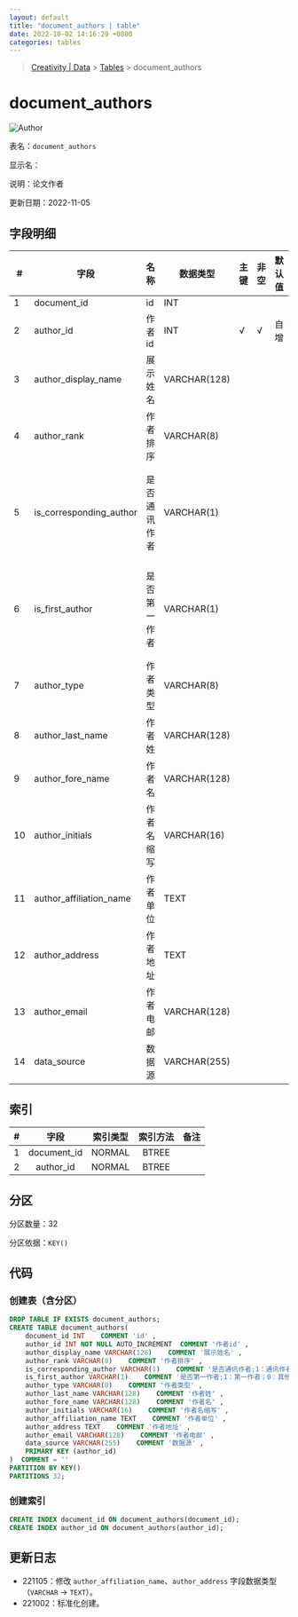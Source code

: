 ```yaml
---
layout: default
title: "document_authors | table"
date: 2022-10-02 14:16:29 +0800
categories: tables
---
```


> [Creativity | Data](/Creativity) > [Tables](/Creativity/tables) > document_authors

# document_authors

![Author](https://img.shields.io/badge/Author-MarioZZJ-blue)

表名：`document_authors`

显示名：

说明：论文作者

更新日期：2022-11-05

## 字段明细

| **#** | **字段**                | **名称**     | **数据类型**  | **主键** | **非空** | **默认值** | **备注说明**             |
| ----- | ----------------------- | ------------ | ------------- | -------- | -------- | ---------- | ------------------------ |
| 1     | document_id             | id           | INT           |          |          |            |                          |
| 2     | author_id               | 作者id       | INT           | √        | √        | 自增       |                          |
| 3     | author_display_name     | 展示姓名     | VARCHAR(128)  |          |          |            |                          |
| 4     | author_rank             | 作者排序     | VARCHAR(8)    |          |          |            |                          |
| 5     | is_corresponding_author | 是否通讯作者 | VARCHAR(1)    |          |          |            | 1：通讯作者；0：其他作者 |
| 6     | is_first_author         | 是否第一作者 | VARCHAR(1)    |          |          |            | 1：第一作者；0：其他作者 |
| 7     | author_type             | 作者类型     | VARCHAR(8)    |          |          |            |                          |
| 8     | author_last_name        | 作者姓       | VARCHAR(128)  |          |          |            |                          |
| 9     | author_fore_name        | 作者名       | VARCHAR(128)  |          |          |            |                          |
| 10    | author_initials         | 作者名缩写   | VARCHAR(16)   |          |          |            |                          |
| 11    | author_affiliation_name | 作者单位     | TEXT  |          |          |            |            |
| 12    | author_address          | 作者地址     | TEXT |          |          |            |                          |
| 13    | author_email            | 作者电邮     | VARCHAR(128)  |          |          |            |                          |
| 14    | data_source             | 数据源       | VARCHAR(255)  |          |          |            |                          |

## 索引

|  #   |    字段     | 索引类型 | 索引方法 | 备注 |
| :--: | :---------: | :------: | :------: | :--: |
|  1   | document_id |  NORMAL  |  BTREE   |      |
|  2   |  author_id  |  NORMAL  |  BTREE   |      |

## 分区

分区数量：32

分区依据：`KEY()`

## 代码

### 创建表（含分区）

```SQL
DROP TABLE IF EXISTS document_authors;
CREATE TABLE document_authors(
    document_id INT    COMMENT 'id' ,
    author_id INT NOT NULL AUTO_INCREMENT  COMMENT '作者id' ,
    author_display_name VARCHAR(128)    COMMENT '展示姓名' ,
    author_rank VARCHAR(8)    COMMENT '作者排序' ,
    is_corresponding_author VARCHAR(1)    COMMENT '是否通讯作者;1：通讯作者；0：其他作者' ,
    is_first_author VARCHAR(1)    COMMENT '是否第一作者;1：第一作者；0：其他作者' ,
    author_type VARCHAR(8)    COMMENT '作者类型' ,
    author_last_name VARCHAR(128)    COMMENT '作者姓' ,
    author_fore_name VARCHAR(128)    COMMENT '作者名' ,
    author_initials VARCHAR(16)    COMMENT '作者名缩写' ,
    author_affiliation_name TEXT    COMMENT '作者单位' ,
    author_address TEXT    COMMENT '作者地址' ,
    author_email VARCHAR(128)    COMMENT '作者电邮' ,
    data_source VARCHAR(255)    COMMENT '数据源' ,
    PRIMARY KEY (author_id)
)  COMMENT = ''
PARTITION BY KEY()
PARTITIONS 32;
```

### 创建索引

```SQL
CREATE INDEX document_id ON document_authors(document_id);
CREATE INDEX author_id ON document_authors(author_id);
```

## 更新日志

* 221105：修改 `author_affiliation_name`、`author_address` 字段数据类型（`VARCHAR` -> `TEXT`）。
* 221002：标准化创建。
